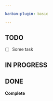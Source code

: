 ```yaml
---

kanban-plugin: basic

---
```


## TODO

- [ ] Some task


## IN PROGRESS



## DONE

**Complete**


